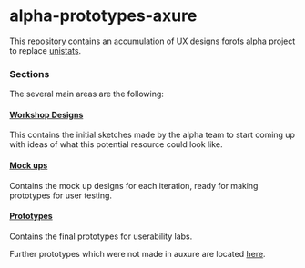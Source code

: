 # alpha-prototypes-axure

This repository contains an accumulation of UX designs forofs alpha project to replace [unistats](https://unistats.ac.uk/).

### Sections

The several main areas are the following:

#### [Workshop Designs](/workshop-designs)
This contains the initial sketches made by the alpha team to start coming up with ideas of what this potential resource could look like.

#### [Mock ups](/mock-ups)
Contains the mock up designs for each iteration, ready for making prototypes for user testing.

#### [Prototypes](/axure-prototypes)
Contains the final prototypes for userability labs.

Further prototypes which were not made in auxure are located [here](https://github.com/office-for-students/ofs-alpha-prototypes). 
